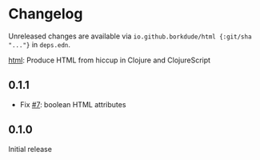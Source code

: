 # Changelog

Unreleased changes are available via `io.github.borkdude/html {:git/sha "..."}` in `deps.edn`.

[html](https://github.com/borkdude/htm): Produce HTML from hiccup in Clojure and ClojureScript

## 0.1.1

- Fix [#7](https://github.com/borkdude/html/issues/7): boolean HTML attributes

## 0.1.0

Initial release
